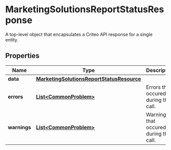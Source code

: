 

# MarketingSolutionsReportStatusResponse

A top-level object that encapsulates a Criteo API response for a single entity.

## Properties

| Name | Type | Description | Notes |
|------------ | ------------- | ------------- | -------------|
|**data** | [**MarketingSolutionsReportStatusResource**](MarketingSolutionsReportStatusResource.md) |  |  [optional] |
|**errors** | [**List&lt;CommonProblem&gt;**](CommonProblem.md) | Errors that occured during this call. |  [optional] [readonly] |
|**warnings** | [**List&lt;CommonProblem&gt;**](CommonProblem.md) | Warnings that occured during this call. |  [optional] [readonly] |



